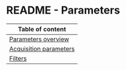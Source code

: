 # README - Parameters

| Table of content|
|-|
| [Parameters overview](/Parametersparameters.md)|
| [Acquisition parameters](/ParametersAcquisitionSettings/README.md)|
| [Filters](/ParametersFilters/README.md)|